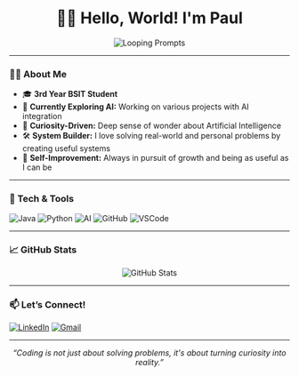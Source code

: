<h1 align="center">
  🙋👋 Hello, World! I'm <b>Paul</b>
</h1>

<p align="center">
  <img src="https://readme-typing-svg.demolab.com?font=Fira+Code&weight=700&size=30&duration=2500&pause=700&color=2986CC&center=true&vCenter=true&width=500&lines=Prompting...;Let's+connect!" alt="Looping Prompts"/>
</p>

---

### 👨‍💻 About Me

- 🎓 **3rd Year BSIT Student**  
- 🤖 **Currently Exploring AI:** Working on various projects with AI integration  
- 🧠 **Curiosity-Driven:** Deep sense of wonder about Artificial Intelligence  
- 🛠️ **System Builder:** I love solving real-world and personal problems by creating useful systems  
- 🌱 **Self-Improvement:** Always in pursuit of growth and being as useful as I can be

---

### 🚀 Tech & Tools

![Java](https://img.shields.io/badge/Java-%23ED8B00?logo=java&logoColor=white)
![Python](https://img.shields.io/badge/Python-3776AB?logo=python&logoColor=white)
![AI](https://img.shields.io/badge/AI-FFD43B?logo=openai&logoColor=black)
![GitHub](https://img.shields.io/badge/GitHub-181717?logo=github&logoColor=white)
![VSCode](https://img.shields.io/badge/VS%20Code-007ACC?logo=visualstudiocode&logoColor=white)

---

### 📈 GitHub Stats

<p align="center">
  <img src="https://github-readme-stats.vercel.app/api?username=skazamm&show_icons=true&theme=radical" alt="GitHub Stats"/>
</p>

---

### 📫 Let’s Connect!

[![LinkedIn](https://img.shields.io/badge/LinkedIn-Connect-blue?logo=linkedin)](https://www.linkedin.com/in/john-paul-austria-608922305/)
[![Gmail](https://img.shields.io/badge/Gmail-Email-red?logo=gmail)](mailto:austriagonzales592@gmail.com)

---

<p align="center">
  <em>“Coding is not just about solving problems, it's about turning curiosity into reality.”</em>
</p>
